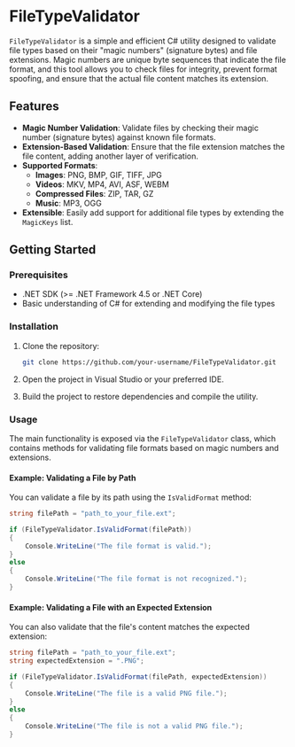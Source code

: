 # FileTypeValidator

`FileTypeValidator` is a simple and efficient C# utility designed to validate file types based on their "magic numbers" (signature bytes) and file extensions. Magic numbers are unique byte sequences that indicate the file format, and this tool allows you to check files for integrity, prevent format spoofing, and ensure that the actual file content matches its extension.

## Features

- **Magic Number Validation**: Validate files by checking their magic number (signature bytes) against known file formats.
- **Extension-Based Validation**: Ensure that the file extension matches the file content, adding another layer of verification.
- **Supported Formats**: 
  - **Images**: PNG, BMP, GIF, TIFF, JPG
  - **Videos**: MKV, MP4, AVI, ASF, WEBM
  - **Compressed Files**: ZIP, TAR, GZ
  - **Music**: MP3, OGG
- **Extensible**: Easily add support for additional file types by extending the `MagicKeys` list.

## Getting Started

### Prerequisites

- .NET SDK (>= .NET Framework 4.5 or .NET Core)
- Basic understanding of C# for extending and modifying the file types

### Installation

1. Clone the repository:

    ```bash
    git clone https://github.com/your-username/FileTypeValidator.git
    ```

2. Open the project in Visual Studio or your preferred IDE.

3. Build the project to restore dependencies and compile the utility.

### Usage

The main functionality is exposed via the `FileTypeValidator` class, which contains methods for validating file formats based on magic numbers and extensions.

#### Example: Validating a File by Path

You can validate a file by its path using the `IsValidFormat` method:

```csharp
string filePath = "path_to_your_file.ext";

if (FileTypeValidator.IsValidFormat(filePath))
{
    Console.WriteLine("The file format is valid.");
}
else
{
    Console.WriteLine("The file format is not recognized.");
}
```

#### Example: Validating a File with an Expected Extension

You can also validate that the file's content matches the expected extension:

```csharp
string filePath = "path_to_your_file.ext";
string expectedExtension = ".PNG";

if (FileTypeValidator.IsValidFormat(filePath, expectedExtension))
{
    Console.WriteLine("The file is a valid PNG file.");
}
else
{
    Console.WriteLine("The file is not a valid PNG file.");
}
```
